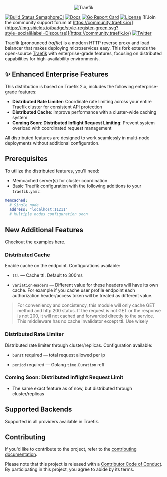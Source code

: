 
<p align="center">
<img src="docs/content/assets/img/traefik.logo.png" alt="Traefik" title="Traefik" />
</p>

[![Build Status SemaphoreCI](https://semaphoreci.com/api/v1/containous/traefik/branches/master/shields_badge.svg)](https://semaphoreci.com/containous/traefik)
[![Docs](https://img.shields.io/badge/docs-current-brightgreen.svg)](https://doc.traefik.io/traefik)
[![Go Report Card](https://goreportcard.com/badge/traefik/traefik)](https://goreportcard.com/report/traefik/traefik)
[![License](https://img.shields.io/badge/license-MIT-blue.svg)](https://github.com/traefik/traefik/blob/master/LICENSE.md)
[![Join the community support forum at https://community.traefik.io/](https://img.shields.io/badge/style-register-green.svg?style=social&label=Discourse)](https://community.traefik.io/)
[![Twitter](https://img.shields.io/twitter/follow/traefik.svg?style=social)](https://twitter.com/intent/follow?screen_name=traefik)

Traefik (pronounced _traffic_) is a modern HTTP reverse proxy and load balancer that makes deploying microservices easy.
This fork extends the open-source [Traefik](https://github.com/traefik/traefik) with enterprise-grade features, focusing on distributed capabilities for high-availability environments.

## ✨ Enhanced Enterprise Features

This distribution is based on Traefik 2.x, includes the following enterprise-grade features:

- **Distributed Rate Limiter**: Coordinate rate limiting across your entire Traefik cluster for consistent API protection
- **Distributed Cache**: Improve performance with a cluster-wide caching system
- **Coming Soon: Distributed Inflight Request Limiting**: Prevent system overload with coordinated request management

All distributed features are designed to work seamlessly in multi-node deployments without additional configuration.

## Prerequisites

To utilize the distributed features, you'll need:

- Memcached server(s) for cluster coordination
- Basic Traefik configuration with the following additions to your `traefik.yaml`:

```yaml
memcached:
  # Single node
  address: "localhost:11211"
  # Multiple nodes configuration soon
```

## New Additional Features

Checkout the examples [here](examples/).
  
### Distributed Cache

Enable cache on the endpoint. Configurations available:

- `ttl` — Cache ttl. Default to 300ms

- `variationHeaders` — Different value for these headers will have its own cache. For example if you cache user profile endpoint each authorization header/access token will be treated as different value.

> For conveniency and concistency, this module will only cache GET method and http 200 status. If the request is not GET or the response is not 200, it will not cached and forwarded directly to the service.
> This middleware has no cache invalidator except ttl. Use wisely
  
### Distributed Rate Limiter

Distributed rate limiter through cluster/replicas. Configuration available:

- `burst` required — total request allowed per ip

- `period` required — Golang `time.Duration` reff

### Coming Soon: Distributed Inflight Request Limit
  
- The same exact feature as of now, but distributed through cluster/replicas

## Supported Backends

Supported in all providers available in Traefik.


## Contributing

If you'd like to contribute to the project, refer to the [contributing documentation](CONTRIBUTING.md).

Please note that this project is released with a [Contributor Code of Conduct](CODE_OF_CONDUCT.md).
By participating in this project, you agree to abide by its terms.

